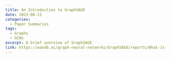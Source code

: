```yaml
---
title: An Introduction to GraphSAGE
date: 2023-08-11
categories:
  - Paper Summaries
tags:
  - Graphs
  - GCNs
excerpt: A brief overview of GraphSAGE
link: https://wandb.ai/graph-neural-networks/GraphSAGE/reports/What-is-GraphSAGE---Vmlldzo1MTEwNzQ1
---
```

